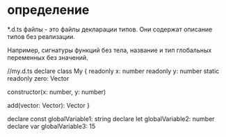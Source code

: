# определение
*.d.ts файлы - это файлы декларации типов. 
Они содержат описание типов без реализации. 

Например, сигнатуры функций без тела, 
название и тип глобальных переменных без значений.


//my.d.ts
declare class My {
  readonly x: number
  readonly y: number
  static readonly zero: Vector

  constructor(x: number, y: number)

  add(vector: Vector): Vector
}

declare const globalVariable1: string
declare let globalVariable2: number
declare var globalVariable3: 15